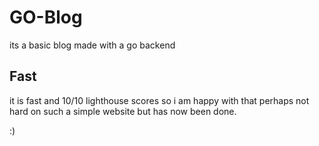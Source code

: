 # GO-Blog
its a basic blog made with a go backend

## Fast
it is fast and 10/10 lighthouse scores so i am happy with that
perhaps not hard on such a simple website but has now been done.

:)
